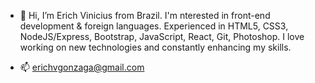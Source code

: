- 👋 Hi, I’m Erich Vinicius from Brazil. I'm nterested in front-end development & foreign languages. Experienced in HTML5, CSS3, NodeJS/Express, Bootstrap, JavaScript, React, Git, Photoshop. I love working on new technologies and constantly enhancing my skills.

- 📫 erichvgonzaga@gmail.com
